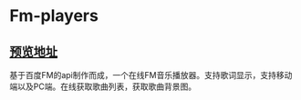 # Fm-players

## [预览地址](https://deejay0921.github.io/DeeJay-FM/index.html)


基于百度FM的api制作而成，一个在线FM音乐播放器。支持歌词显示，支持移动端以及PC端。在线获取歌曲列表，获取歌曲背景图。
